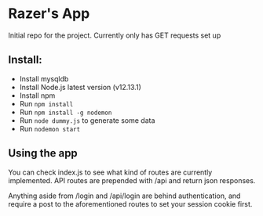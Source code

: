 # Razer's App

Initial repo for the project. Currently only has GET requests set up


## Install:
* Install mysqldb
* Install Node.js latest version (v12.13.1)
* Install npm
* Run `npm install`
* Run `npm install -g nodemon`
* Run `node dummy.js` to generate some data
* Run `nodemon start`


## Using the app

You can check index.js to see what kind of routes are currently implemented. API routes are prepended with /api and return json responses.

Anything aside from /login and /api/login are behind authentication, and require a post to the aforementioned routes to set your session cookie first.